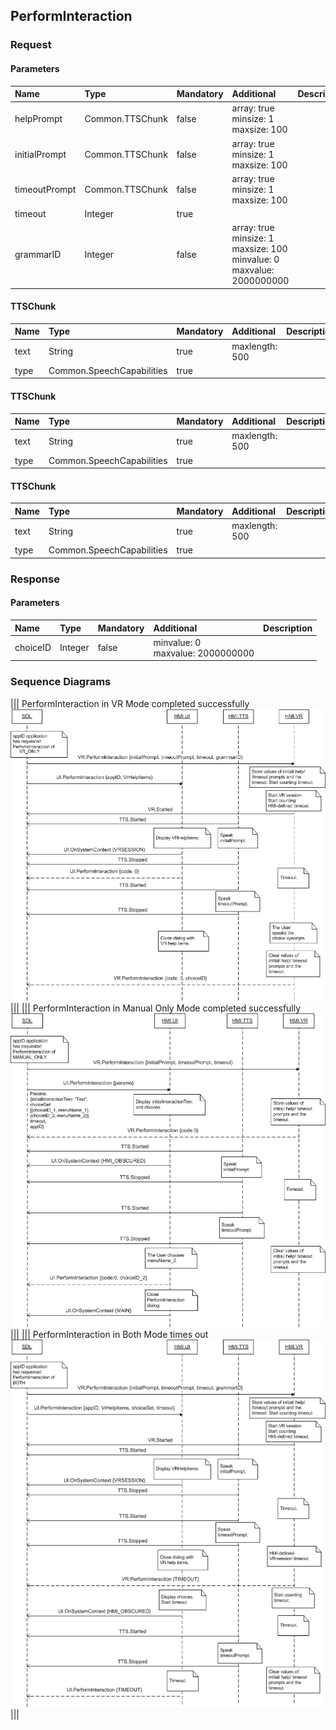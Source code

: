 ## PerformInteraction


### Request

#### Parameters

|Name|Type|Mandatory|Additional|Description|
|:---|:---|:--------|:---------|:----------|
|helpPrompt|Common.TTSChunk|false|array: true<br>minsize: 1<br>maxsize: 100||
|initialPrompt|Common.TTSChunk|false|array: true<br>minsize: 1<br>maxsize: 100||
|timeoutPrompt|Common.TTSChunk|false|array: true<br>minsize: 1<br>maxsize: 100||
|timeout|Integer|true|||
|grammarID|Integer|false|array: true<br>minsize: 1<br>maxsize: 100<br>minvalue: 0<br>maxvalue: 2000000000||

#### TTSChunk

|Name|Type|Mandatory|Additional|Description|
|:---|:---|:--------|:---------|:----------|
|text|String|true|maxlength: 500||
|type|Common.SpeechCapabilities|true|||

#### TTSChunk

|Name|Type|Mandatory|Additional|Description|
|:---|:---|:--------|:---------|:----------|
|text|String|true|maxlength: 500||
|type|Common.SpeechCapabilities|true|||

#### TTSChunk

|Name|Type|Mandatory|Additional|Description|
|:---|:---|:--------|:---------|:----------|
|text|String|true|maxlength: 500||
|type|Common.SpeechCapabilities|true|||

### Response

#### Parameters

|Name|Type|Mandatory|Additional|Description|
|:---|:---|:--------|:---------|:----------|
|choiceID|Integer|false|minvalue: 0<br>maxvalue: 2000000000||

### Sequence Diagrams
|||
PerformInteraction in VR Mode completed successfully
![PerformInteraction](./assets/PerformInteractionSuccess.png)
|||
|||
PerformInteraction in Manual Only Mode completed successfully
![PerformInteraction](./assets/PerformInteractionManualSuccess.png)
|||
|||
PerformInteraction in Both Mode times out
![PerformInteraction](./assets/PerformInteractionBothTimeout.png)
|||
